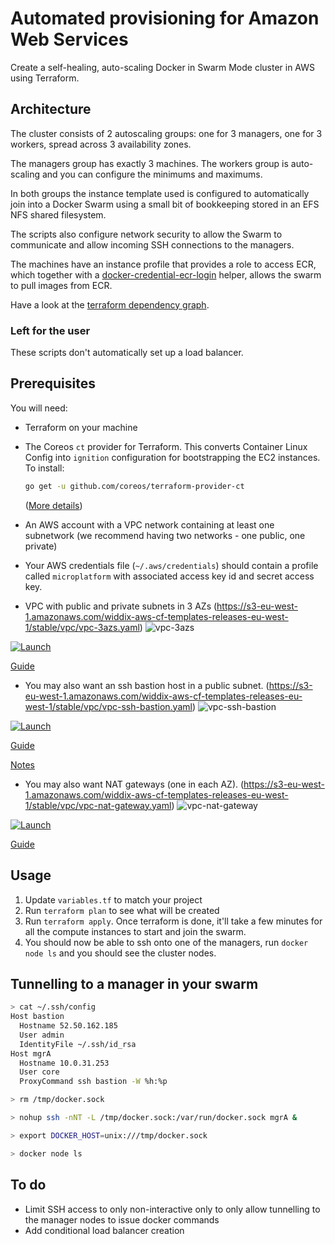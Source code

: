 # Automated provisioning for Amazon Web Services

Create a self-healing, auto-scaling Docker in Swarm Mode cluster in AWS using Terraform.

## Architecture

The cluster consists of 2 autoscaling groups: one for 3 managers, one for 3 workers,
spread across 3 availability zones.

The managers group has exactly 3 machines. The workers group is auto-scaling and
you can configure the minimums and maximums.

In both groups the instance template used is configured to automatically join
into a Docker Swarm using a small bit of bookkeeping stored in an EFS
NFS shared filesystem.

The scripts also configure network security to allow the Swarm to communicate and
allow incoming SSH connections to the managers.

The machines have an instance profile that provides a role to access ECR,
which together with a 
[docker-credential-ecr-login](https://github.com/redbadger/docker-credential-ecr-login)
helper, allows the swarm to pull images from ECR.

Have a look at the [terraform dependency graph](./doc/graph.pdf).

### Left for the user

These scripts don't automatically set up a load balancer.

## Prerequisites

You will need:

* Terraform on your machine

* The Coreos `ct` provider for Terraform. This converts Container Linux Config into `ignition` configuration for bootstrapping the EC2 instances. To install:
  ```sh
  go get -u github.com/coreos/terraform-provider-ct
  ```

  ([More details](https://github.com/coreos/terraform-provider-ct))

* An AWS account with a VPC network containing at least one
  subnetwork (we recommend having two networks - one public, one private)

* Your AWS credentials file (`~/.aws/credentials`) should contain a profile called `microplatform` with associated access key id and secret access key.

* VPC with public and private subnets in 3 AZs (https://s3-eu-west-1.amazonaws.com/widdix-aws-cf-templates-releases-eu-west-1/stable/vpc/vpc-3azs.yaml)
![vpc-3azs](./doc/vpc-3azs.png)

[![Launch](https://s3.amazonaws.com/cloudformation-examples/cloudformation-launch-stack.png)](https://console.aws.amazon.com/cloudformation/home#/stacks/new?stackName=vpc-3azs&templateURL=https://s3-eu-west-1.amazonaws.com/widdix-aws-cf-templates-releases-eu-west-1/stable/vpc/vpc-3azs.yaml)

[Guide](http://templates.cloudonaut.io/en/stable/vpc/#vpc-with-private-and-public-subnets-in-three-availability-zones)

* You may also want an ssh bastion host in a public subnet.
(https://s3-eu-west-1.amazonaws.com/widdix-aws-cf-templates-releases-eu-west-1/stable/vpc/vpc-ssh-bastion.yaml)
![vpc-ssh-bastion](./doc/vpc-ssh-bastion.png)

[![Launch](https://s3.amazonaws.com/cloudformation-examples/cloudformation-launch-stack.png)](https://console.aws.amazon.com/cloudformation/home#/stacks/new?stackName=vpc-ssh-bastion&templateURL=https://s3-eu-west-1.amazonaws.com/widdix-aws-cf-templates-releases-eu-west-1/stable/vpc/vpc-ssh-bastion.yaml)

[Guide](http://templates.cloudonaut.io/en/stable/vpc/#ssh-bastion-hostinstance)

[Notes](https://github.com/widdix/aws-ec2-ssh)

* You may also want NAT gateways (one in each AZ).
(https://s3-eu-west-1.amazonaws.com/widdix-aws-cf-templates-releases-eu-west-1/stable/vpc/vpc-nat-gateway.yaml)
![vpc-nat-gateway](./doc/vpc-nat-gateway.png)

[![Launch](https://s3.amazonaws.com/cloudformation-examples/cloudformation-launch-stack.png)](https://console.aws.amazon.com/cloudformation/home#/stacks/new?stackName=vpc-nat-gateway&templateURL=https://s3-eu-west-1.amazonaws.com/widdix-aws-cf-templates-releases-eu-west-1/stable/vpc/vpc-nat-gateway.yaml)

[Guide](http://templates.cloudonaut.io/en/stable/vpc/#nat-gateway)

## Usage

1. Update `variables.tf` to match your project
1. Run `terraform plan` to see what will be created
1. Run `terraform apply`. Once terraform is done, it'll take a few minutes for all
   the compute instances to start and join the swarm.
1. You should now be able to ssh onto one of the managers, run `docker node ls`
   and you should see the cluster nodes.

## Tunnelling to a manager in your swarm

```bash
> cat ~/.ssh/config
Host bastion
  Hostname 52.50.162.185
  User admin
  IdentityFile ~/.ssh/id_rsa
Host mgrA
  Hostname 10.0.31.253
  User core
  ProxyCommand ssh bastion -W %h:%p

> rm /tmp/docker.sock

> nohup ssh -nNT -L /tmp/docker.sock:/var/run/docker.sock mgrA &

> export DOCKER_HOST=unix:///tmp/docker.sock

> docker node ls
```

## To do

* Limit SSH access to only non-interactive only to only allow tunnelling to the
  manager nodes to issue docker commands
* Add conditional load balancer creation
